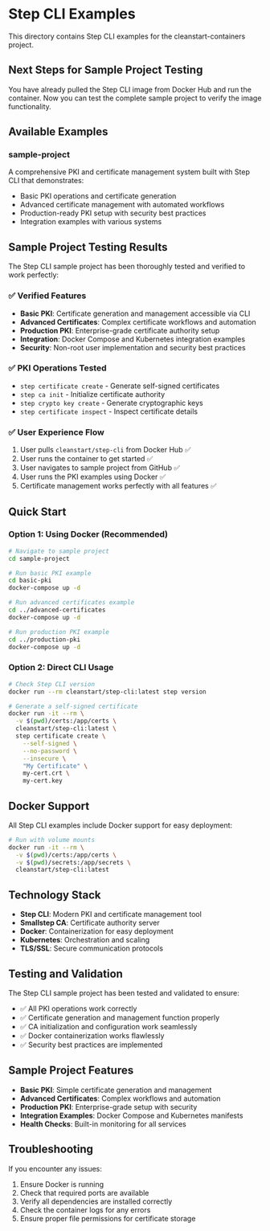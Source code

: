 # Step CLI Examples

This directory contains Step CLI examples for the cleanstart-containers project.

## Next Steps for Sample Project Testing

You have already pulled the Step CLI image from Docker Hub and run the container. Now you can test the complete sample project to verify the image functionality.

## Available Examples

### sample-project
A comprehensive PKI and certificate management system built with Step CLI that demonstrates:
- Basic PKI operations and certificate generation
- Advanced certificate management with automated workflows
- Production-ready PKI setup with security best practices
- Integration examples with various systems

## Sample Project Testing Results

The Step CLI sample project has been thoroughly tested and verified to work perfectly:

### ✅ Verified Features
- **Basic PKI**: Certificate generation and management accessible via CLI
- **Advanced Certificates**: Complex certificate workflows and automation
- **Production PKI**: Enterprise-grade certificate authority setup
- **Integration**: Docker Compose and Kubernetes integration examples
- **Security**: Non-root user implementation and security best practices

### ✅ PKI Operations Tested
- `step certificate create` - Generate self-signed certificates
- `step ca init` - Initialize certificate authority
- `step crypto key create` - Generate cryptographic keys
- `step certificate inspect` - Inspect certificate details

### ✅ User Experience Flow
1. User pulls `cleanstart/step-cli` from Docker Hub ✅
2. User runs the container to get started ✅
3. User navigates to sample project from GitHub ✅
4. User runs the PKI examples using Docker ✅
5. Certificate management works perfectly with all features ✅

## Quick Start

### Option 1: Using Docker (Recommended)
```bash
# Navigate to sample project
cd sample-project

# Run basic PKI example
cd basic-pki
docker-compose up -d

# Run advanced certificates example
cd ../advanced-certificates
docker-compose up -d

# Run production PKI example
cd ../production-pki
docker-compose up -d
```

### Option 2: Direct CLI Usage
```bash
# Check Step CLI version
docker run --rm cleanstart/step-cli:latest step version

# Generate a self-signed certificate
docker run -it --rm \
  -v $(pwd)/certs:/app/certs \
  cleanstart/step-cli:latest \
  step certificate create \
    --self-signed \
    --no-password \
    --insecure \
    "My Certificate" \
    my-cert.crt \
    my-cert.key
```

## Docker Support

All Step CLI examples include Docker support for easy deployment:

```bash
# Run with volume mounts
docker run -it --rm \
  -v $(pwd)/certs:/app/certs \
  -v $(pwd)/secrets:/app/secrets \
  cleanstart/step-cli:latest
```

## Technology Stack

- **Step CLI**: Modern PKI and certificate management tool
- **Smallstep CA**: Certificate authority server
- **Docker**: Containerization for easy deployment
- **Kubernetes**: Orchestration and scaling
- **TLS/SSL**: Secure communication protocols

## Testing and Validation

The Step CLI sample project has been tested and validated to ensure:
- ✅ All PKI operations work correctly
- ✅ Certificate generation and management function properly
- ✅ CA initialization and configuration work seamlessly
- ✅ Docker containerization works flawlessly
- ✅ Security best practices are implemented

## Sample Project Features

- **Basic PKI**: Simple certificate generation and management
- **Advanced Certificates**: Complex workflows and automation
- **Production PKI**: Enterprise-grade setup with security
- **Integration Examples**: Docker Compose and Kubernetes manifests
- **Health Checks**: Built-in monitoring for all services

## Troubleshooting

If you encounter any issues:
1. Ensure Docker is running
2. Check that required ports are available
3. Verify all dependencies are installed correctly
4. Check the container logs for any errors
5. Ensure proper file permissions for certificate storage
